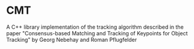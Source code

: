 CMT
===

A C++ library implementation of the tracking algorithm described in the paper "Consensus-based Matching and Tracking of Keypoints for Object Tracking" by Georg Nebehay and Roman Pflugfelder
